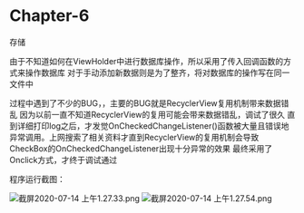 # Chapter-6
存储

   由于不知道如何在ViewHolder中进行数据库操作，所以采用了传入回调函数的方式来操作数据库
   对于手动添加新数据则是为了整齐，将对数据库的操作写在同一文件中

   过程中遇到了不少的BUG，，主要的BUG就是RecyclerView复用机制带来数据错乱
   因为以前一直不知道RecyclerView的复用可能会带来数据错乱，调试了很久
   直到详细打印log之后，才发觉OnCheckedChangeListener()函数被大量且错误地异常调用。上网搜索了相关资料才直到RecyclerView的复用机制会导致CheckBox的OnCheckedChangeListener出现十分异常的效果
   最终采用了Onclick方式，才终于调试通过

   程序运行截图：

![截屏2020-07-14 上午1.27.33.png](https://i.loli.net/2020/07/14/VI1ABUSCaLvMJkP.png)
![截屏2020-07-14 上午1.27.54.png](https://i.loli.net/2020/07/14/alYKQLH6TEg2jxe.png)